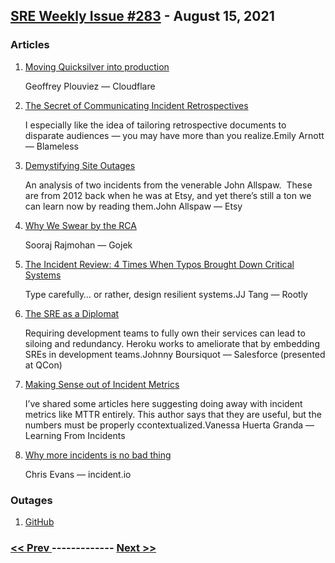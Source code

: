 ## [SRE Weekly Issue #283](https://sreweekly.com/sre-weekly-issue-283/) - August 15, 2021
### Articles

1. [Moving Quicksilver into production](https://blog.cloudflare.com/moving-quicksilver-into-production/)

    Geoffrey Plouviez — Cloudflare
1. [The Secret of Communicating Incident Retrospectives](https://www.blameless.com/blog/how-to-communicate-incident-retrospectives-to-stakeholders)

    I especially like the idea of tailoring retrospective documents to disparate audiences — you may have more than you realize.Emily Arnott — Blameless
1. [Demystifying Site Outages](https://blog.etsy.com/news/2012/demystifying-site-outages/)

    An analysis of two incidents from the venerable John Allspaw.  These are from 2012 back when he was at Etsy, and yet there’s still a ton we can learn now by reading them.John Allspaw — Etsy
1. [Why We Swear by the RCA](https://blog.gojekengineering.com/why-we-swear-by-the-rca-f535fd5abbcb)

    Sooraj Rajmohan — Gojek
1. [The Incident Review: 4 Times When Typos Brought Down Critical Systems](https://rootly.io/blog/the-incident-review-4-times-when-typos-brought-down-critical-systems)

    Type carefully… or rather, design resilient systems.JJ Tang — Rootly
1. [The SRE as a Diplomat ](https://www.infoq.com/presentations/sre-build-trust)

    Requiring development teams to fully own their services can lead to siloing and redundancy. Heroku works to ameliorate that by embedding SREs in development teams.Johnny Boursiquot — Salesforce (presented at QCon)
1. [Making Sense out of Incident Metrics](https://www.learningfromincidents.io/blog/looking-beyond-the-metrics)

    I’ve shared some articles here suggesting doing away with incident metrics like MTTR entirely. This author says that they are useful, but the numbers must be properly ccontextualized.Vanessa Huerta Granda — Learning From Incidents
1. [Why more incidents is no bad thing](https://incident.io/blog/why-more-incidents-is-no-bad-thing)

    Chris Evans — incident.io
### Outages

1. [GitHub](https://www.githubstatus.com/incidents/rmfrw9dfbtbp)

### [ << Prev ](sreweekly-282.md) ------------- [ Next >> ](sreweekly-284.md)